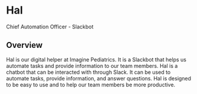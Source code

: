 # Hal

Chief Automation Officer - Slackbot

## Overview

Hal is our digital helper at Imagine Pediatrics. It is a Slackbot that helps us automate tasks and provide information to our team members. Hal is a chatbot that can be interacted with through Slack. It can be used to automate tasks, provide information, and answer questions. Hal is designed to be easy to use and to help our team members be more productive.
